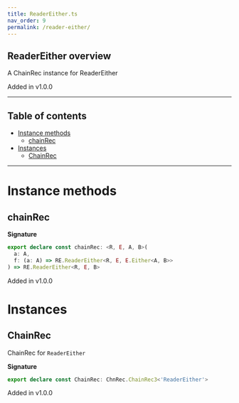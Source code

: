 ```yaml
---
title: ReaderEither.ts
nav_order: 9
permalink: /reader-either/
---
```


## ReaderEither overview

A ChainRec instance for ReaderEither

Added in v1.0.0

---

<h2 class="text-delta">Table of contents</h2>

- [Instance methods](#instance-methods)
  - [chainRec](#chainrec)
- [Instances](#instances)
  - [ChainRec](#chainrec)

---

# Instance methods

## chainRec

**Signature**

```ts
export declare const chainRec: <R, E, A, B>(
  a: A,
  f: (a: A) => RE.ReaderEither<R, E, E.Either<A, B>>
) => RE.ReaderEither<R, E, B>
```

Added in v1.0.0

# Instances

## ChainRec

ChainRec for `ReaderEither`

**Signature**

```ts
export declare const ChainRec: ChnRec.ChainRec3<'ReaderEither'>
```

Added in v1.0.0
